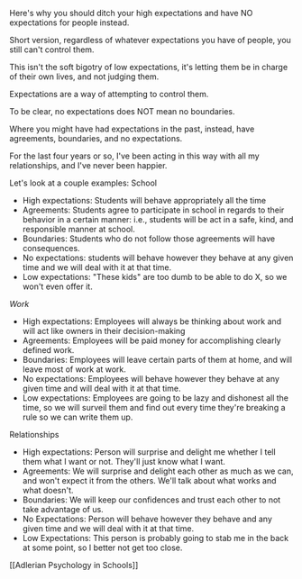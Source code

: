 Here's why you should ditch your high expectations and have NO expectations for people instead. 

Short version, regardless of whatever expectations you have of people, you still can't control them. 

This isn't the soft bigotry of low expectations, it's letting them be in charge of their own lives, and not judging them. 

Expectations are a way of attempting to control them. 

To be clear, no expectations does NOT mean no boundaries. 

Where you might have had expectations in the past, instead, have agreements, boundaries, and no expectations. 

For the last four years or so, I've been acting in this way with all my relationships, and I've never been happier. 

Let's look at a couple examples: 
School
- High expectations: Students will behave appropriately all the time
- Agreements: Students agree to participate in school in regards to their behavior in a certain manner: i.e., students will be act in a safe, kind, and responsible manner at school. 
- Boundaries: Students who do not follow those agreements will have consequences. 
- No expectations: students will behave however they behave at any given time and we will deal with it at that time. 
- Low expectations: "These kids" are too dumb to be able to do X, so we won't even offer it. 

*Work*
- High expectations: Employees will always be thinking about work and will act like owners in their decision-making
- Agreements: Employees will be paid money for accomplishing clearly defined work. 
- Boundaries: Employees will leave certain parts of them at home, and will leave most of work at work. 
- No expectations: Employees will behave however they behave at any given time and will deal with it at that time. 
- Low expectations: Employees are going to be lazy and dishonest all the time, so we will surveil them and find out every time they're breaking a rule so we can write them up. 

Relationships
- High expectations: Person will surprise and delight me whether I tell them what I want or not. They'll just know what I want. 
- Agreements: We will surprise and delight each other as much as we can, and won't expect it from the others. We'll talk about what works and what doesn't. 
- Boundaries: We will keep our confidences and trust each other to not take advantage of us. 
- No Expectations: Person will behave however they behave and any given time and we will deal with it at that time. 
- Low Expectations: This person is probably going to stab me in the back at some point, so I better not get too close. 


[[Adlerian Psychology in Schools]]